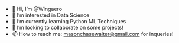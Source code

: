 - 👋 Hi, I’m @Wingaero
- 👀 I’m interested in Data Science
- 🌱 I’m currently learning Python ML Techniques
- 💞️ I’m looking to collaborate on some projects!
- 📫 How to reach me: masonchasewalter@gmail.com for inqueries!

<!---
Wingaero/Wingaero is a ✨ special ✨ repository because its `README.md` (this file) appears on your GitHub profile.
You can click the Preview link to take a look at your changes.
--->
